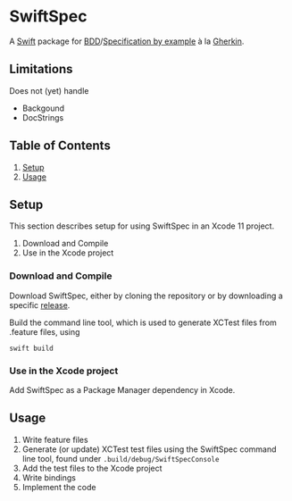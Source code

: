 # SwiftSpec

A [Swift][1] package for [BDD][2]/[Specification by example][3] à la [Gherkin][4]. 

## Limitations
Does not (yet) handle
* Backgound
* DocStrings

## Table of Contents
1. [Setup](#setup)
2. [Usage](#usage)

## Setup

This section describes setup for using SwiftSpec in an Xcode 11 project.

1. Download and Compile
3. Use in the Xcode project

### Download and Compile
Download SwiftSpec, either by cloning the repository or by downloading a specific [release][5].

Build the command line tool, which is used to generate XCTest files from .feature files, using

	swift build

### Use in the Xcode project

Add SwiftSpec as a Package Manager dependency in Xcode.

## Usage

1. Write feature files
2. Generate (or update) XCTest test files using the SwiftSpec command line tool, found under `.build/debug/SwiftSpecConsole`
3. Add the test files to the Xcode project
4. Write bindings
5. Implement the code

[1]: http://swift.org/                                         "Swift"
[2]: https://en.wikipedia.org/wiki/Behavior-driven_development "Behaviour Driven Development"
[3]: https://en.wikipedia.org/wiki/Specification_by_example    "Specification by Example"
[4]: https://github.com/cucumber/cucumber/wiki/Gherkin         "Gherkin"
[5]: https://github.com/danwaltin/SwiftSpec/releases           "SwiftSpec Releases"
